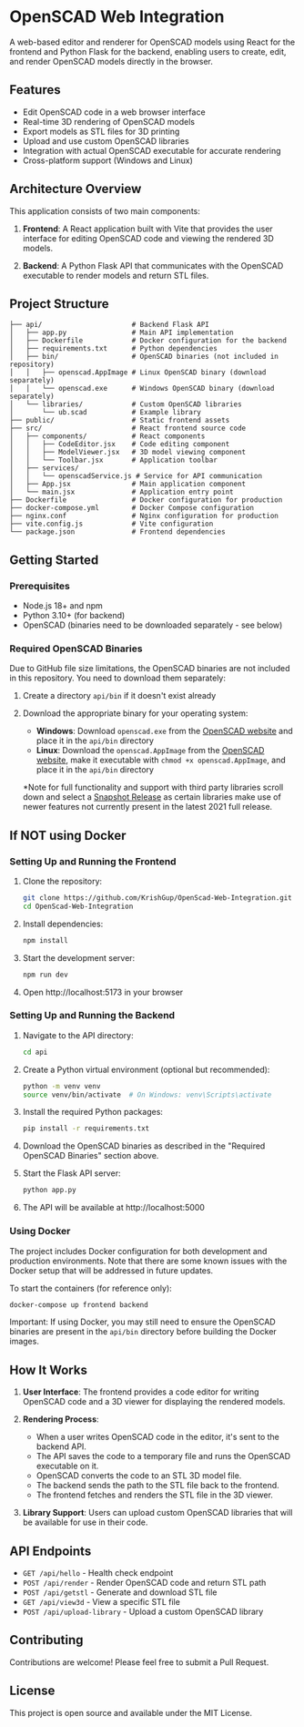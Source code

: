 # OpenSCAD Web Integration

A web-based editor and renderer for OpenSCAD models using React for the frontend and Python Flask for the backend, enabling users to create, edit, and render OpenSCAD models directly in the browser.

## Features

- Edit OpenSCAD code in a web browser interface
- Real-time 3D rendering of OpenSCAD models 
- Export models as STL files for 3D printing
- Upload and use custom OpenSCAD libraries
- Integration with actual OpenSCAD executable for accurate rendering
- Cross-platform support (Windows and Linux)

## Architecture Overview

This application consists of two main components:

1. **Frontend**: A React application built with Vite that provides the user interface for editing OpenSCAD code and viewing the rendered 3D models.

2. **Backend**: A Python Flask API that communicates with the OpenSCAD executable to render models and return STL files.

## Project Structure

```
├── api/                      # Backend Flask API
│   ├── app.py                # Main API implementation
│   ├── Dockerfile            # Docker configuration for the backend
│   ├── requirements.txt      # Python dependencies
│   ├── bin/                  # OpenSCAD binaries (not included in repository)
│   │   ├── openscad.AppImage # Linux OpenSCAD binary (download separately)
│   │   └── openscad.exe      # Windows OpenSCAD binary (download separately)
│   └── libraries/            # Custom OpenSCAD libraries
│       └── ub.scad           # Example library
├── public/                   # Static frontend assets
├── src/                      # React frontend source code
│   ├── components/           # React components
│   │   ├── CodeEditor.jsx    # Code editing component
│   │   ├── ModelViewer.jsx   # 3D model viewing component
│   │   └── Toolbar.jsx       # Application toolbar
│   ├── services/             
│   │   └── openscadService.js # Service for API communication
│   ├── App.jsx               # Main application component
│   └── main.jsx              # Application entry point
├── Dockerfile                # Docker configuration for production
├── docker-compose.yml        # Docker Compose configuration
├── nginx.conf                # Nginx configuration for production
├── vite.config.js            # Vite configuration
└── package.json              # Frontend dependencies
```

## Getting Started

### Prerequisites

- Node.js 18+ and npm
- Python 3.10+ (for backend)
- OpenSCAD (binaries need to be downloaded separately - see below)

### Required OpenSCAD Binaries

Due to GitHub file size limitations, the OpenSCAD binaries are not included in this repository. You need to download them separately:

1. Create a directory `api/bin` if it doesn't exist already
2. Download the appropriate binary for your operating system:
   - **Windows**: Download `openscad.exe` from the [OpenSCAD website](https://openscad.org/downloads.html) and place it in the `api/bin` directory
   - **Linux**: Download the `openscad.AppImage` from the [OpenSCAD website](https://openscad.org/downloads.html), make it executable with `chmod +x openscad.AppImage`, and place it in the `api/bin` directory
   
   *Note for full functionality and support with third party libraries scroll down and select a [Snapshot Release](https://openscad.org/downloads.html#snapshots) as certain libraries make use of newer features not currently present in the latest 2021 full release.
## If NOT using Docker
### Setting Up and Running the Frontend

1. Clone the repository:
   ```bash
   git clone https://github.com/KrishGup/OpenScad-Web-Integration.git
   cd OpenScad-Web-Integration
   ```

2. Install dependencies:
   ```bash
   npm install
   ```

3. Start the development server:
   ```bash
   npm run dev
   ```

4. Open http://localhost:5173 in your browser

### Setting Up and Running the Backend

1. Navigate to the API directory:
   ```bash
   cd api
   ```

2. Create a Python virtual environment (optional but recommended):
   ```bash
   python -m venv venv
   source venv/bin/activate  # On Windows: venv\Scripts\activate
   ```

3. Install the required Python packages:
   ```bash
   pip install -r requirements.txt
   ```

4. Download the OpenSCAD binaries as described in the "Required OpenSCAD Binaries" section above.

5. Start the Flask API server:
   ```bash
   python app.py
   ```

6. The API will be available at http://localhost:5000

### Using Docker

The project includes Docker configuration for both development and production environments. Note that there are some known issues with the Docker setup that will be addressed in future updates.

To start the containers (for reference only):

```bash
docker-compose up frontend backend
```

Important: If using Docker, you may still need to ensure the OpenSCAD binaries are present in the `api/bin` directory before building the Docker images.

## How It Works

1. **User Interface**: The frontend provides a code editor for writing OpenSCAD code and a 3D viewer for displaying the rendered models.
   
2. **Rendering Process**:
   - When a user writes OpenSCAD code in the editor, it's sent to the backend API.
   - The API saves the code to a temporary file and runs the OpenSCAD executable on it.
   - OpenSCAD converts the code to an STL 3D model file.
   - The backend sends the path to the STL file back to the frontend.
   - The frontend fetches and renders the STL file in the 3D viewer.

3. **Library Support**: Users can upload custom OpenSCAD libraries that will be available for use in their code.

## API Endpoints

- `GET /api/hello` - Health check endpoint
- `POST /api/render` - Render OpenSCAD code and return STL path
- `POST /api/getstl` - Generate and download STL file
- `GET /api/view3d` - View a specific STL file
- `POST /api/upload-library` - Upload a custom OpenSCAD library

## Contributing

Contributions are welcome! Please feel free to submit a Pull Request.

## License

This project is open source and available under the MIT License.
